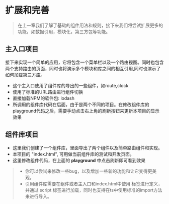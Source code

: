 <!--DESC: {icon:{name:"dashboard_customize",pkg:"mdi",type:"filled"},id:3} -->
# 扩展和完善
> 在上一章我们了解了基础的组件用法和规则，接下来我们将尝试扩展更多的功能，如数据引用，模块化，第三方包等功能。

## 主入口项目
接下来实现一个简单的应用，它将包含一个菜单栏以及一个路由视图。同时也包含两个支持路由的页面，同时也将演示多个模块和库之间的相互引用,同时也演示了如何加载第三方库。
- 这个主入口使用了组件库的导出的一些组件，如route,clock
- 使用了标准的URL路由进行组件切换
- 直接加载NPM的软件包: lodash
- 所调用的组件库代码在后面，由于是两个不同的项目。在修改组件库的playground代码之后，需要手动点击右上角的刷新按钮来更新本项目的显示效果

<div><wcex-doc.com-playground files="['ext/app/index.html','ext/app/app.html','ext/app/app.css','ext/app/title.html','ext/app/footer.html','ext/app/data.json','ext/app/page1.html','ext/app/page2.html']"></wcex-doc.com-playground></div>


## 组件库项目
- 这里我们创建了一个组件库，里面导出了两个组件以及简单路由组件和实现。
- 本项目的 "index.html", 可用做当前组件库的测试和开发页面。
- 这里修改组件代码，在上面的 **playground** 中点击刷新即可看到效果

<div><wcex-doc.com-playground files="['ext/ui/index.html','ext/ui/menu.html','ext/ui/clock.html','ext/ui/clock.ts','ext/ui/clock.css','ext/ui/time.html','ext/ui/route.html']"></wcex-doc.com-playground></div>

> - 你可以尝试来修改一些bug，以及增加一些新的功能和让它变得更美观。
> - 引用组件库需要在组件或者主入口和index.html中使用 <meta> 标签进行定义，并通过 script 标签进行加载，同时也支持在ts中使用标准的import方法来进行导入。
